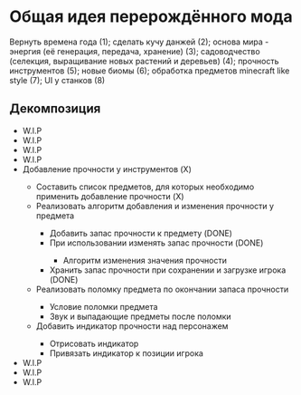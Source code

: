 # Общая идея перерождённого мода
Вернуть времена года (1); сделать кучу данжей (2); основа мира - энергия (её генерация, передача, хранение) (3); садоводчество (селекция, выращивание новых растений и деревьев) (4);
прочность инструментов (5); новые биомы (6); обработка предметов minecraft like style (7); UI у станков (8)

<p>
    <h2>Декомпозиция</h2>
    <ul>
        <li>W.I.P</li>
        <li>W.I.P</li>
        <li>W.I.P</li>
        <li>W.I.P</li>
        <li>Добавление прочности у инструментов (X)</li>
            <ul>
                <li>Составить список предметов, для которых необходимо применить добавление прочности (X)</li>
                <li>Реализовать алгоритм добавления и изменения прочности у предмета</li>
                    <ul>
                        <li>Добавить запас прочности к предмету (DONE)</li>
                        <li>При использовании изменять запас прочности (DONE)</li>
                            <ul>
                                <li>Алгоритм изменения значения прочности</li>
                            </ul>
                        <li>Хранить запас прочности при сохранении и загрузке игрока (DONE)</li>
                    </ul>
                <li>Реализовать поломку предмета по окончании запаса прочности</li>
                <ul>
                    <li>Условие поломки предмета</li>
                    <li>Звук и выпадающие предметы после поломки</li>
                </ul>
                <li>Добавить индикатор прочности над персонажем</li>
                <ul>
                    <li>Отрисовать индикатор</li>
                    <li>Привязать индикатор к позиции игрока</li>
                </ul>
            </ul>
        <li>W.I.P</li>
        <li>W.I.P</li>
        <li>W.I.P</li>
   </ul>
</p>